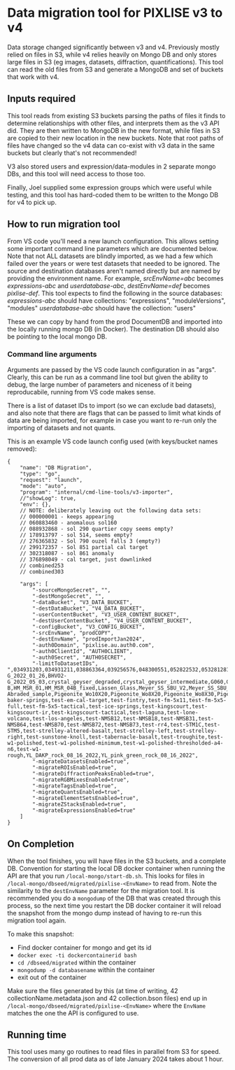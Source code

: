 # Data migration tool for PIXLISE v3 to v4

Data storage changed significantly between v3 and v4. Previously mostly relied on files in S3, while v4 relies heavily on Mongo DB and only stores large files in S3 (eg images, datasets, diffraction, quantifications). This tool can read the old files from S3 and generate a MongoDB and set of buckets that work with v4.

## Inputs required

This tool reads from existing S3 buckets parsing the paths of files it finds to determine relationships with other files, and interprets them as the v3 API did. They are then written to MongoDB in the new format, while files in S3 are copied to their new location in the new buckets. Note that root paths of files have changed so the v4 data can co-exist with v3 data in the same buckets but clearly that's not recommended!

V3 also stored users and expression/data-modules in 2 separate mongo DBs, and this tool will need access to those too.

Finally, Joel supplied some expression groups which were useful while testing, and this tool has hard-coded them to be written to the Mongo DB for v4 to pick up. 

## How to run migration tool
From VS code you'll need a new launch configuration. This allows setting some important command line parameters which are documented below. Note that not ALL datasets are blindly imported, as we had a few which failed over the years or were test datasets that needed to be ignored. The source and destination databases aren't named directly but are named by providing the environment name. For example, *srcEnvName=abc* becomes *expressions-abc* and *userdatabase-abc*, *destEnvName=def* becomes *pixlise-def*. This tool expects to find the following in the source databases:
*expressions-abc* should have collections: "expressions", "moduleVersions", "modules"
*userdatabase-abc* should have the collection: "users"

These we can copy by hand from the prod DocumentDB and imported into the locally running mongo DB (in Docker). The destination DB should also be pointing to the local mongo DB. 

### Command line arguments

Arguments are passed by the VS code launch configuration in as "args". Clearly, this can be run as a command line tool but given the ability to debug, the large number of parameters and niceness of it being reproducabile, running from VS code makes sense.

There is a list of dataset IDs to import (so we can exclude bad datasets), and also note that there are flags that can be passed to limit what kinds of data are being imported, for example in case you want to re-run only the importing of datasets and not quants.

This is an example VS code launch config used (with keys/bucket names removed):
```
{
    "name": "DB Migration",
    "type": "go",
    "request": "launch",
    "mode": "auto",
    "program": "internal/cmd-line-tools/v3-importer",
    //"showLog": true,
    "env": {},
    // NOTE: deliberately leaving out the following data sets:
    // 000000001 - keeps appearing
    // 060883460 - anomalous sol160
    // 088932868 - sol 290 quartier copy seems empty?
    // 178913797 - sol 514, seems empty?
    // 276365832 - Sol 790 ouzel falls 3 (empty?)
    // 299172357 - Sol 851 partial cal target
    // 302318087 - sol 861 anomaly
    // 376898049 - cal target, just downlinked
    // combined253
    // combined303

    "args": [
        "-sourceMongoSecret", "",
        "-destMongoSecret", "",
        "-dataBucket", "V3_DATA_BUCKET",
        "-destDataBucket", "V4_DATA_BUCKET",
        "-userContentBucket", "V3_USER_CONTENT_BUCKET",
        "-destUserContentBucket", "V4_USER_CONTENT_BUCKET",
        "-configBucket", "V3_CONFIG_BUCKET",
        "-srcEnvName", "prodCOPY",
        "-destEnvName", "prodImportJan2024",
        "-auth0Domain", "pixlise.au.auth0.com",
        "-auth0ClientId", "AUTH0CLIENT",
        "-auth0Secret", "AUTH0SECRET",
        "-limitToDatasetIDs", ",034931203,034931211,038863364,039256576,048300551,052822532,053281281,053871108,063111681,069927431,083624452,083624454,085393924,089063943,093258245,0x002A0201,1010101,1010102,101384711,104202753,110000453,122552837,123456789,123535879,130089473,130613765,130744834,154206725,155648517,161677829,167444997,168624645,170721793,176030213,176882177,189137412,194118145,194773505,197329413,198509061,199557637,200737285,204669441,207880709,208536069,208601602,212992517,214303237,214827527,220000453,222222001,222222002,222222003,222222004,222222005,222222006,222222007,222222008,222222009,222222011,222222012,222222013,222222014,222222015,222222016,222222017,222222018,222222019,230031877,243335685,247726593,261161477,262603269,271057409,272761349,273154565,275776005,276169217,284951045,296944133,297075201,297796101,299172359,299565573,301990405,303694341,306840069,308937221,309395969,311493121,313983493,322634245,323027463,327418369,327418372,327680513,327680516,328794625,329187841,330000453,363659777,371196417,38142470,440000453,550000453,590340,660000453,76481028,983561,987654322,Abraded_sample,Amelia_Albite2,BHVO2-G_2022_01_26,BHVO2-G_2022_05_03,crystal_geyser_degraded,crystal_geyser_intermediate,G060,G090,H1-B,HM_MSR_01,HM_MSR_04B_fixed,Lassen_Glass,Meyer_SS_SBU_V2,Meyer_SS_SBU_V3,Non-Abraded_sample,Pigeonite_Wo10X20,Pigeonite_Wo8X20,Pigeonite_Wo8X30,Pigeonite_Wo8X40,RUM_MSR_1_Scan_1,RUM_MSR_1_Scan_2_2000,test-baker-springs,test-em-cal-target,test-fintry,test-fm-5x11,test-fm-5x5-full,test-fm-5x5-tactical,test-ice-springs,test-kingscourt,test-kingscourt-ir,test-kingscourt-tactical,test-laguna,test-lone-volcano,test-los-angeles,test-NMSB12,test-NMSB18,test-NMSB31,test-NMSB64,test-NMSB70,test-NMSB72,test-NMSB73,test-rr4,test-STM1C,test-STM5,test-strelley-altered-basalt,test-strelley-left,test-strelley-right,test-sunstone-knoll,test-tabernacle-basalt,test-troughite,test-w1-polished,test-w1-polished-minimum,test-w1-polished-thresholded-a4-n6,test-w1-rough,YL_DAKP_rock_08_16_2022,YL_pink_green_rock_08_16_2022",
        "-migrateDatasetsEnabled=true",
        "-migrateROIsEnabled=true",
        "-migrateDiffractionPeaksEnabled=true",
        "-migrateRGBMixesEnabled=true",
        "-migrateTagsEnabled=true",
        "-migrateQuantsEnabled=true",
        "-migrateElementSetsEnabled=true",
        "-migrateZStacksEnabled=true",
        "-migrateExpressionsEnabled=true"
    ]
}
```

## On Completion
When the tool finishes, you will have files in the S3 buckets, and a complete DB. Convention for starting the local DB docker container when running the API are that you run `/local-mongo/start-db.sh`. This looks for files in `/local-mongo/dbseed/migrated/pixlise-<EnvName>` to read from. Note the similarity to the `destEnvName` parameter for the migration tool. It is recommended you do a `mongodump` of the DB that was created through this process, so the next time you restart the DB docker container it will reload the snapshot from the mongo dump instead of having to re-run this migration tool again.

To make this snapshot:
* Find docker container for mongo and get its id
* `docker exec -ti dockercontainerid bash`
* `cd /dbseed/migrated` within the container
* `mongodump -d databasename` within the container
* exit out of the container

Make sure the files generated by this (at time of writing, 42 collectionName.metadata.json and 42 collection.bson files) end up in `/local-mongo/dbseed/migrated/pixlise-<EnvName>` where the `EnvName` matches the one the API is configured to use.

## Running time
This tool uses many go routines to read files in parallel from S3 for speed. The conversion of all prod data as of late January 2024 takes about 1 hour.
